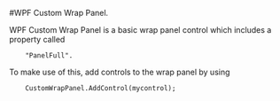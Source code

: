 #WPF Custom Wrap Panel.

WPF Custom Wrap Panel is a basic wrap panel control which includes a property called  
  
		"PanelFull". 

To make use of this, add controls to the wrap panel by using  
  
		CustomWrapPanel.AddControl(mycontrol);
		
		
		
